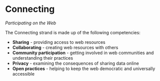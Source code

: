 Connecting
=======
*Participating on the Web*

The Connecting strand is made up of the following competencies:

* **Sharing** - providing access to web resources
* **Collaborating** - creating web resources with others
* **Community participation** - getting involved in web communities and understanding their practices
* **Privacy** - examining the consequences of sharing data online
* **Open practices** - helping to keep the web democratic and universally accessible